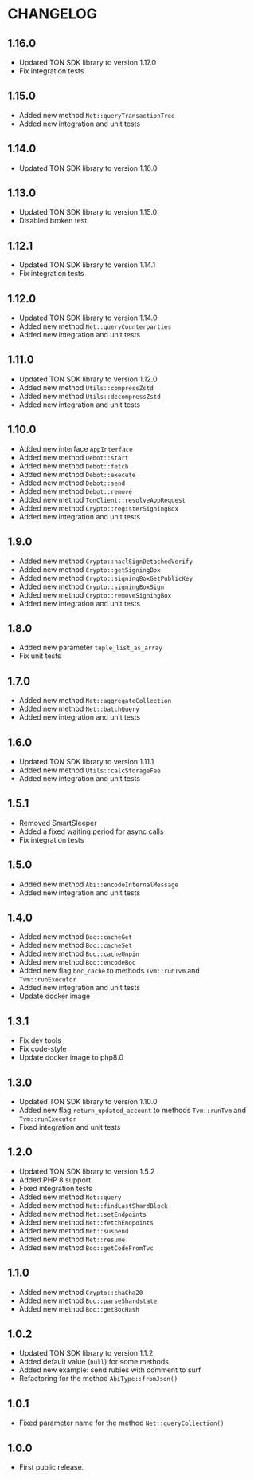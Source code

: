 CHANGELOG
=========

1.16.0
-----

* Updated TON SDK library to version 1.17.0
* Fix integration tests

1.15.0
-----

* Added new method `Net::queryTransactionTree`
* Added new integration and unit tests

1.14.0
-----

* Updated TON SDK library to version 1.16.0

1.13.0
-----

* Updated TON SDK library to version 1.15.0
* Disabled broken test

1.12.1
-----

* Updated TON SDK library to version 1.14.1
* Fix integration tests

1.12.0
-----

* Updated TON SDK library to version 1.14.0
* Added new method `Net::queryCounterparties`
* Added new integration and unit tests

1.11.0
-----

* Updated TON SDK library to version 1.12.0
* Added new method `Utils::compressZstd`
* Added new method `Utils::decompressZstd`
* Added new integration and unit tests

1.10.0
-----

* Added new interface `AppInterface`
* Added new method `Debot::start`
* Added new method `Debot::fetch`
* Added new method `Debot::execute`
* Added new method `Debot::send`
* Added new method `Debot::remove`
* Added new method `TonClient::resolveAppRequest`
* Added new method `Crypto::registerSigningBox`
* Added new integration and unit tests

1.9.0
-----

* Added new method `Crypto::naclSignDetachedVerify`
* Added new method `Crypto::getSigningBox`
* Added new method `Crypto::signingBoxGetPublicKey`
* Added new method `Crypto::signingBoxSign`
* Added new method `Crypto::removeSigningBox`
* Added new integration and unit tests

1.8.0
-----

* Added new parameter `tuple_list_as_array`
* Fix unit tests

1.7.0
-----

* Added new method `Net::aggregateCollection`
* Added new method `Net::batchQuery`
* Added new integration and unit tests

1.6.0
-----

* Updated TON SDK library to version 1.11.1
* Added new method `Utils::calcStorageFee`
* Added new integration and unit tests

1.5.1
-----

* Removed SmartSleeper
* Added a fixed waiting period for async calls
* Fix integration tests

1.5.0
-----

* Added new method `Abi::encodeInternalMessage`
* Added new integration and unit tests

1.4.0
-----

* Added new method `Boc::cacheGet`
* Added new method `Boc::cacheSet`
* Added new method `Boc::cacheUnpin`
* Added new method `Boc::encodeBoc`
* Added new flag `boc_cache` to methods `Tvm::runTvm` and `Tvm::runExecutor`
* Added new integration and unit tests
* Update docker image

1.3.1
-----

* Fix dev tools
* Fix code-style
* Update docker image to php8.0

1.3.0
-----

* Updated TON SDK library to version 1.10.0
* Added new flag `return_updated_account` to methods `Tvm::runTvm` and `Tvm::runExecutor`
* Fixed integration and unit tests

1.2.0
-----

* Updated TON SDK library to version 1.5.2
* Added PHP 8 support
* Fixed integration tests
* Added new method `Net::query`
* Added new method `Net::findLastShardBlock`
* Added new method `Net::setEndpoints`
* Added new method `Net::fetchEndpoints`
* Added new method `Net::suspend`
* Added new method `Net::resume`
* Added new method `Boc::getCodeFromTvc`

1.1.0
-----

* Added new method `Crypto::chaCha20`
* Added new method `Boc::parseShardstate`
* Added new method `Boc::getBocHash`

1.0.2
-----

* Updated TON SDK library to version 1.1.2
* Added default value (`null`) for some methods
* Added new example: send rubies with comment to surf
* Refactoring for the method `AbiType::fromJson()`

1.0.1
-----

* Fixed parameter name for the method `Net::queryCollection()`

1.0.0
-----

* First public release.